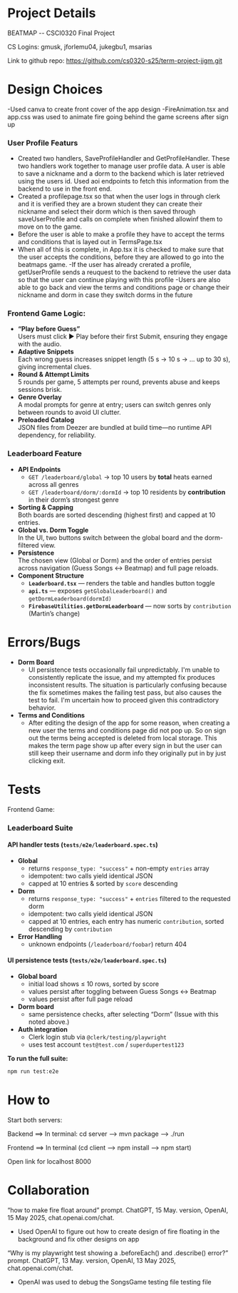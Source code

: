 # Project Details
BEATMAP -- CSCI0320 Final Project

CS Logins: gmusk, jforlemu04, jukegbu1, msarias

Link to github repo: https://github.com/cs0320-s25/term-project-jjgm.git


# Design Choices
-Used canva to create front cover of the app design
-FireAnimation.tsx and app.css was used to animate fire going behind the game screens after sign up

### User Profile Featurs
- Created two handlers, SaveProfileHandler and GetProfileHandler. These two handlers work together to manage user profile data. A 
user is able to save a nickname and a dorm to the backend which is later retrieved using the users id. Used aoi endpoints to fetch
this information from the backend to use in the front end. 
- Created a profilepage.tsx so that when the user logs in through clerk and it is verified they are a brown student they can
create their nickname and select their dorm which is then saved through saveUserProfile and calls on complete when finished allowinf them to
move on to the game.
- Before the user is able to make a profile they have to accept the terms and conditions that is layed out in TermsPage.tsx
- When all of this is complete, in App.tsx it is checked to make sure that the user accepts the conditions, before they are allowed to go
into the beatmaps game.
-If the user has already crerated a profile, getUserProfile sends a reuquest to the backend to retrieve the user data so that the user
can continue playing with this profile
-Users are also able to go back and view the terms and conditions page or change their nickname and dorm in case they switch dorms in the 
future

### Frontend Game Logic: 
- **“Play before Guess”**  
  Users must click ▶️ Play before their first Submit, ensuring they engage with the audio.  
- **Adaptive Snippets**  
  Each wrong guess increases snippet length (5 s → 10 s → … up to 30 s), giving incremental clues.  
- **Round & Attempt Limits**  
  5 rounds per game, 5 attempts per round, prevents abuse and keeps sessions brisk.  
- **Genre Overlay**  
  A modal prompts for genre at entry; users can switch genres only between rounds to avoid UI clutter.  
- **Preloaded Catalog**  
  JSON files from Deezer are bundled at build time—no runtime API dependency, for reliability.


### Leaderboard Feature  
- **API Endpoints**  
  - `GET /leaderboard/global` → top 10 users by **total** heats earned across all genres  
  - `GET /leaderboard/dorm/:dormId` → top 10 residents by **contribution** in their dorm’s strongest genre  
- **Sorting & Capping**  
  Both boards are sorted descending (highest first) and capped at 10 entries.  
- **Global vs. Dorm Toggle**  
  In the UI, two buttons switch between the global board and the dorm-filtered view.  
- **Persistence**  
  The chosen view (Global or Dorm) and the order of entries persist across navigation (Guess Songs ↔ Beatmap) and full page reloads.  
- **Component Structure**  
  - **`Leaderboard.tsx`** — renders the table and handles button toggle  
  - **`api.ts`** — exposes `getGlobalLeaderboard()` and `getDormLeaderboard(dormId)`  
  - **`FirebaseUtilities.getDormLeaderboard`** — now sorts by `contribution` (Martin’s change)

# Errors/Bugs

- **Dorm Board**
    - UI persistence tests occasionally fail unpredictably. I'm unable to consistently replicate the issue, and my attempted fix produces inconsistent results. The situation is particularly confusing because the fix sometimes makes the failing test pass, but also causes the test to fail. I'm uncertain how to proceed given this contradictory behavior.
- **Terms and Conditions**
   - After editing the design of the app for some reason, when creating a new user the terms and conditions page did not pop up. So on sign out the terms being accepted is deleted from local storage. This makes the term page show up after every sign in but the user can still keep their username and dorm info they originally put in by just clicking exit. 


# Tests
Frontend Game: 

### Leaderboard Suite  
#### API handler tests (`tests/e2e/leaderboard.spec.ts`)
- **Global**  
  - returns `response_type: "success"` + non-empty `entries` array  
  - idempotent: two calls yield identical JSON  
  - capped at 10 entries & sorted by `score` descending  
- **Dorm**  
  - returns `response_type: "success"` + `entries` filtered to the requested dorm  
  - idempotent: two calls yield identical JSON  
  - capped at 10 entries, each entry has numeric `contribution`, sorted descending by `contribution`  
- **Error Handling**  
  - unknown endpoints (`/leaderboard/foobar`) return 404

#### UI persistence tests (`tests/e2e/leaderboard.spec.ts`)
- **Global board**  
  - initial load shows ≤ 10 rows, sorted by score  
  - values persist after toggling between Guess Songs ↔ Beatmap  
  - values persist after full page reload  
- **Dorm board**  
  - same persistence checks, after selecting “Dorm” (Issue with this noted above.) 
- **Auth integration**  
  - Clerk login stub via `@clerk/testing/playwright`  
  - uses test account `test@test.com` / `superdupertest123`  

**To run the full suite:**
```bash
npm run test:e2e
```

# How to
Start both servers:

Backend ==> In terminal: cd server --> mvn package --> ./run

Frontend ==> In terminal (cd client --> npm install --> npm start)

Open link for localhost 8000 

# Collaboration
“how to make fire float around” prompt. ChatGPT, 15 May. version, OpenAI, 15 May 2025, chat.openai.com/chat.
- Used OpenAI to figure out how to create design of fire floating in the background and fix other designs on app

“Why is my playwright test showing a .beforeEach() and .describe() error?” prompt. ChatGPT, 13 May. version, OpenAI, 13 May 2025, chat.openai.com/chat.
- OpenAI was used to debug the SongsGame testing file testing file